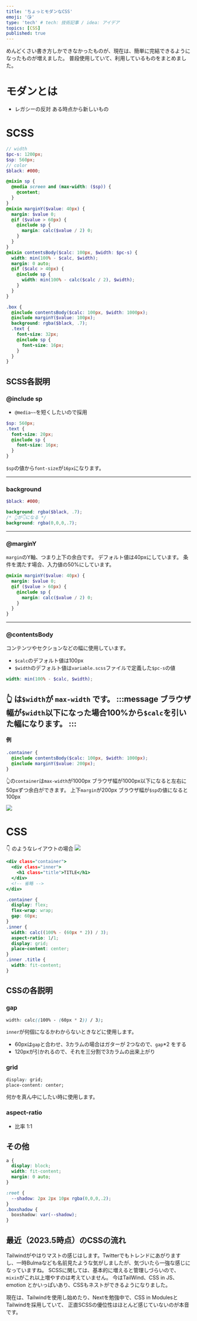 ```yaml
---
title: 'ちょっとモダンなCSS'
emoji: '😘'
type: 'tech' # tech: 技術記事 / idea: アイデア
topics: [CSS]
published: true
---
```


めんどくさい書き方しかできなかったものが、現在は、簡単に完結できるようになったものが増えました。
普段使用していて、利用しているものをまとめました。

# モダンとは

- レガシーの反対 ある時点から新しいもの

# SCSS

```scss:_variable.scss
// width
$pc-s: 1200px;
$sp: 560px;
// color
$black: #000;
```

```scss:_mixin.scss
@mixin sp {
  @media screen and (max-width: ($sp)) {
    @content;
  }
}
@mixin marginY($value: 40px) {
  margin: $value 0;
  @if ($value > 60px) {
    @include sp {
      margin: calc($value / 2) 0;
    }
  }
}
@mixin contentsBody($calc: 100px, $width: $pc-s) {
  width: min(100% - $calc, $width);
  margin: 0 auto;
  @if ($calc > 40px) {
    @include sp {
      width: min(100% - calc($calc / 2), $width);
    }
  }
}
```

```scss:_hoge-page.scss
.box {
  @include contentsBody($calc: 100px, $width: 1000px);
  @include marginY($value: 100px);
  background: rgba($black, .7);
  .text {
    font-size: 32px;
    @include sp {
      font-size: 16px;
    }
  }
}
```

## SCSS各説明

### @include sp

- `@media~~`を短くしたいので採用

```scss
$sp: 560px;
.text {
  font-size: 20px;  
  @include sp {
    font-size: 16px;  
  }
}
```

`$sp`の値から`font-size`が`16px`になります。

-----

### background

```scss
$black: #000;

background: rgba($black, .7);
/* 👆が👇になる */
background: rgba(0,0,0,.7);
```

-----

### @marginY

`margin`のY軸、つまり上下の余白です。
デフォルト値は40pxにしています。
条件を満たす場合、入力値の50%にしています。

```scss:_mixin.scss
@mixin marginY($value: 40px) {
  margin: $value 0;
  @if ($value > 60px) {
    @include sp {
      margin: calc($value / 2) 0;
    }
  }
}
```

-----

### @contentsBody

コンテンツやセクションなどの幅に使用しています。
- `$calc`のデフォルト値は100px
- `$width`のデフォルト値は`variable.scss`ファイルで定義した`$pc-s`の値

```scss
width: min(100% - $calc, $width);
```

👆 は`$width`が `max-width` です。
:::message
ブラウザ幅が`$width`以下になった場合100%から`$calc`を引いた幅になります。
:::
-----
#### 例
```scss:_hoge-page.scss
.container {
  @include contentsBody($calc: 100px, $width: 1000px);
  @include marginY($value: 200px);
}
```

👆の`container`は`max-width`が1000px
ブラウザ幅が1000px以下になると左右に50pxずつ余白ができます。
上下`margin`が200px ブラウザ幅が`$sp`の値になると100px

![](/images/convenient-modern-css/img-02.png)

# CSS

👇 のようなレイアウトの場合
![](/images/convenient-modern-css/img-01.png)

```html:index.html
<div class="container">
  <div class="inner">
    <h1 class="title">TITLE</h1>
  </div>
  <!-- 省略 -->
</div>
```
```css:style.css
.container {
  display: flex;
  flex-wrap: wrap;
  gap: 60px;
}
.inner {
  width: calc((100% - (60px * 2)) / 3);
  aspect-ratio: 1/1;
  display: grid;
  place-content: center;
}
.inner .title {
  width: fit-content;
}
```

## CSSの各説明

### gap
```css:style.css
width: calc((100% - (60px * 2)) / 3);
```
`inner`が何個になるかわからないときなどに使用します。
- 60pxは`gap`と合わせ、3カラムの場合はガターが 2つなので、`gap`\*2 をする
- 120pxが引かれるので、それを三分割で3カラムの出来上がり

### grid
```css:style.css
display: grid;
place-content: center;
```

何かを真ん中にしたい時に使用します。

### aspect-ratio
- 比率 1:1

## その他
```css
a {
  display: block;
  width: fit-content;
  margin: 0 auto;
}
```
```css
:root {
  --shadow: 2px 2px 10px rgba(0,0,0,.2);
}
.boxshadow {
  boxshadow: var(--shadow);
}
```

## 最近（2023.5時点）のCSSの流れ
Tailwindがやはりマストの感じはします。Twitterでもトレンドにあがりますし、一時Bulmaなども名前見たような気がしましたが、気づいたら一強な感じになっていますね。
SCSSに関しては、基本的に増えると管理しづらいので、`mixin`がこれ以上増やすのは考えていません。
今はTailWind、CSS in JS、emotion とかいっぱいあり、CSSもネストができるようになりました。

現在は、Tailwindを使用し始めたり、Nextを勉強中で、CSS in ModulesとTailwindを採用していて、
正直SCSSの優位性はほとんど感じていないのが本音です。